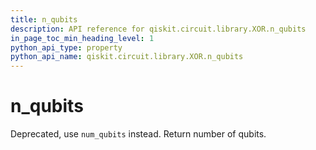 ```yaml
---
title: n_qubits
description: API reference for qiskit.circuit.library.XOR.n_qubits
in_page_toc_min_heading_level: 1
python_api_type: property
python_api_name: qiskit.circuit.library.XOR.n_qubits
---
```


# n\_qubits

Deprecated, use `num_qubits` instead. Return number of qubits.

